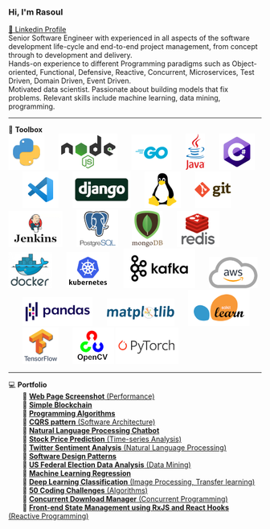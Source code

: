 ### Hi, I'm Rasoul
[🔷 Linkedin Profile](https://www.linkedin.com/in/rasoulkhaksari)
<br>
Senior Software Engineer with experienced in all aspects of the software development life-cycle and end-to-end project management, from concept through to development and delivery.<br>
Hands-on experience to different Programming paradigms such as Object-oriented, Functional, Defensive, Reactive, Concurrent,
Microservices, Test Driven, Domain Driven, Event Driven.<br>
Motivated data scientist. Passionate about building models that fix problems. Relevant skills include machine learning, data mining, programming.

---


💼 **Toolbox**
<br>
![python](python.png)  ![nodejs](nodejs13.png)  ![golang](go72.png)  ![java](Java10.png)  ![csharp](csharp.png)  ![vscode](vscode.png)  ![django](django.jpg)  ![linux](linux.png)  ![git](git.png)  ![jenkins](jenkins.jpg)  ![postgresql](postgresql.png)  ![mongodb](mongodb2.png)  ![redis](redis2.png)  ![docker](docker.png)  ![kubernetes](Kubernetes.png)  ![kafka](kafka2.png)  ![AWS](aws2.png)  ![pandas](pandas3.png)  ![matplotlib](matplotlib.png)  ![scikitlearn](scikitlearn2.png)  ![tensorflow](tensorflow.png)  ![opencv](opencv.png) ![pytorch](pytorch.png)

---

💻 **Portfolio**
<br>
  🔷 [**Web Page Screenshot** (Performance)](https://github.com/rasoulkhaksari/WebPage_Screenshot)  
  🔷 [**Simple Blockchain**](https://github.com/rasoulkhaksari/Simple_Blockchain)  
  🔷 [**Programming Algorithms**](https://github.com/rasoulkhaksari/Programming_Algorithms)  
  🔷 [**CQRS pattern** (Software Architecture)](https://github.com/rasoulkhaksari/CQRS_pattern)  
  🔷 [**Natural Language Processing Chatbot**](https://github.com/rasoulkhaksari/Natural_Language_Processing_Chatbot)  
  🔷 [**Stock Price Prediction** (Time-series Analysis)](https://github.com/rasoulkhaksari/Stock_Price_Prediction)  
  🔷 [**Twitter Sentiment Analysis** (Natural Language Processing)](https://github.com/rasoulkhaksari/Twitter_Sentiment_Analysis)  
  🔷 [**Software Design Patterns**](https://github.com/rasoulkhaksari/Software_Design_Patterns)  
  🔷 [**US Federal Election Data Analysis** (Data Mining)](https://github.com/rasoulkhaksari/Federal_Election_Data_Analysis)  
  🔷 [**Machine Learning Regression**](https://github.com/rasoulkhaksari/Machine_Learning_Regression)  
  🔷 [**Deep Learning Classification** (Image Processing, Transfer learning)](https://github.com/rasoulkhaksari/Deep_Learning_Classification)  
  🔷 [**50 Coding Challenges** (Algorithms)](https://github.com/rasoulkhaksari/50_Coding_Challenges)  
  🔷 [**Concurrent Download Manager** (Concurrent Programming)](https://github.com/rasoulkhaksari/Concurrent_Download_Manager)  
  🔷 [**Front-end State Management using RxJS and React Hooks** (Reactive Programming)](https://github.com/rasoulkhaksari/Frontend_State-Management_RxJS_React-Hooks)  
  
  



<!--
<img src="toolbox.png" style="vertical-align: middle;" />**Toolbox**
![tool box](toolbox.png) **Toolbox**
**rasoulkhaksari/rasoulkhaksari** is a ✨ _special_ ✨ repository because its `README.md` (this file) appears on your GitHub profile.

Here are some ideas to get you started:

- 🔭 I’m currently working on ...
- 🌱 I’m currently learning ...
- 👯 I’m looking to collaborate on ...
- 🤔 I’m looking for help with ...
- 💬 Ask me about ...
- 📫 How to reach me: ...
- 😄 Pronouns: ...
- ⚡ Fun fact: ...
-->
